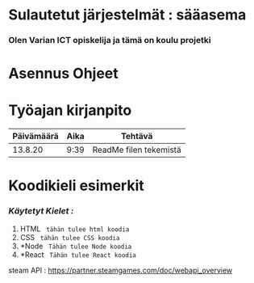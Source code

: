 # Sulautetut järjestelmät : sääasema

### Olen Varian ICT opiskelija ja tämä on koulu projetki

# Asennus Ohjeet 

# Työajan kirjanpito
Päivämäärä | Aika | Tehtävä
-----------|------|--------
13.8.20    | 9:39 | ReadMe filen tekemistä


# Koodikieli esimerkit

### *Käytetyt Kielet :*

 1. HTML
``` tähän tulee html koodia```
 1. CSS
``` tähän tulee CSS koodia```
 1. *Node
``` Tähän tulee Node koodia```
 1. *React
``` Tähän tulee React koodia```

steam API : https://partner.steamgames.com/doc/webapi_overview
